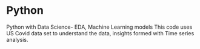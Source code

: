 # Python
Python with Data Science- EDA, Machine Learning models
This code uses US Covid data set to understand the data, insights formed with Time series analysis.

